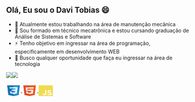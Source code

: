 ## Olá, Eu sou o Davi Tobias 😄

- 🔭 Atualmente estou trabalhando na área de manutenção mecânica
- 🌱 Sou formado em técnico mecatrônica e estou cursando graduação de Análise de Sistemas e Software
- ⚡ Tenho objetivo em ingressar na área de programação, especificamente em desenvolvimento WEB
- 🤖 Busco qualquer oportunidade que faça eu ingressar na área de tecnologia
<div><a href="https://github.com/Tobias-afk"><img height="180em" src="https://github-readme-stats.vercel.app/api/top-langs/?username=Tobias-afk&layout=compact&langs_count=7&theme=dracula"/><img height="180em" src="https://github-readme-stats.vercel.app/api?username=Tobias-afk&show_icons=true&theme=dracula&include_all_commits=true&count_private=true"/></div>
<div style="display: inline_block"><br>
  <img align="center" alt="Tobias-CSS" height="30" width="40" src="https://raw.githubusercontent.com/devicons/devicon/master/icons/css3/css3-original.svg">
  <img align="center" alt="Tobias-HTML" height="30" width="40" src="https://raw.githubusercontent.com/devicons/devicon/master/icons/html5/html5-original.svg">
  <img align="center" alt="Tobias-Js" height="30" width="40" src="https://raw.githubusercontent.com/devicons/devicon/master/icons/javascript/javascript-plain.svg">
</div>



